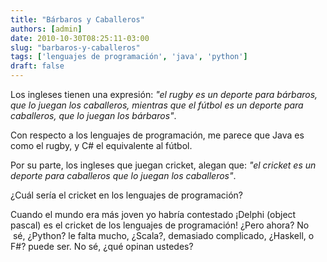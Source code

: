 ```yaml
---
title: "Bárbaros y Caballeros"
authors: [admin]
date: 2010-10-30T08:25:11-03:00
slug: "barbaros-y-caballeros"
tags: ['lenguajes de programación', 'java', 'python']
draft: false
---
```


Los ingleses tienen una expresión: *"el rugby es un deporte para
bárbaros, que lo juegan los caballeros, mientras que el fútbol es un
deporte para caballeros, que lo juegan los bárbaros"*.

Con respecto a los lenguajes de programación, me parece que Java es como
el rugby, y C\# el equivalente al fútbol.

Por su parte, los ingleses que juegan cricket, alegan que: _"el
cricket es un deporte para caballeros que lo juegan los caballeros"_.

¿Cuál sería el cricket en los lenguajes de programación?

Cuando el mundo era más joven yo habría contestado ¡Delphi (object
pascal) es el cricket de los lenguajes de programación! ¿Pero ahora? No
 sé, ¿Python? le falta mucho, ¿Scala?, demasiado complicado, ¿Haskell, o
F\#? puede ser. No sé, ¿qué opinan ustedes?

